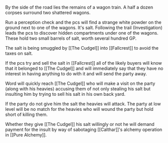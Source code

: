 By the side of the road lies the remains of a wagon train.  A half a dozen corpses surround two shattered wagons.

Run a perception check and the pcs will find a strange white powder on the ground next to one of the wagons.  It's salt.  Following the trail (Investigation) leads the pcs to discover hidden compartments under one of the wagons.  These hold two small barrels of salt, worth several hundred GP.

The salt is being smuggled by [[The Cudgel]] into [[Fallcrest]] to avoid the taxes on salt.

If the pcs try and sell the salt in [[Fallcrest]] all of the likely buyers will know that it belonged to [[The Cudgel]] and will immediately say that they have no interest in having anything to do with it and will send the party away.

Word will quickly reach [[The Cudgel]] who will make a visit on the party (along with his heavies) accusing them of not only stealing his salt but insulting him by trying to sell his salt in his own back yard.

If the party do not give him the salt the heavies will attack.  The party at low level will be no match for the heavies who will wound the party but hold short of killing them.

Whether they give [[The Cudgel]] his salt willingly or not he will demand payment for the insult by way of sabotaging [[Calthar]]'s alchemy operation in [[Pure Alchemy]].